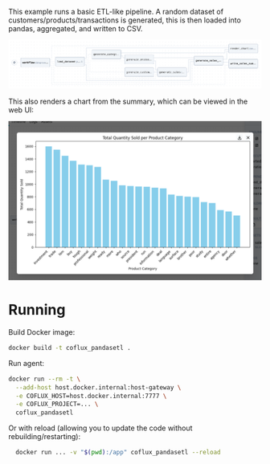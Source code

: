 This example runs a basic ETL-like pipeline. A random dataset of customers/products/transactions is generated, this is then loaded into pandas, aggregated, and written to CSV.

![Graph](graph.png)

This also renders a chart from the summary, which can be viewed in the web UI:

![Chart](chart.png)

# Running

Build Docker image:

```bash
docker build -t coflux_pandasetl .
```

Run agent:

```bash
docker run --rm -t \
  --add-host host.docker.internal:host-gateway \
  -e COFLUX_HOST=host.docker.internal:7777 \
  -e COFLUX_PROJECT=... \
  coflux_pandasetl
```

Or with reload (allowing you to update the code without rebuilding/restarting):

```bash
  docker run ... -v "$(pwd):/app" coflux_pandasetl --reload
```
